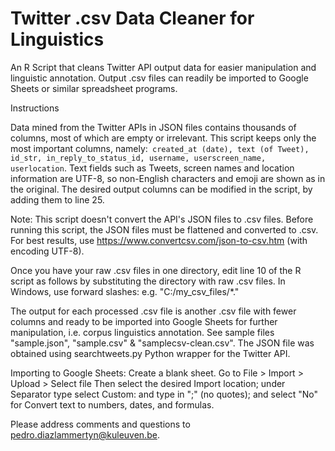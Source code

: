 # Twitter .csv Data Cleaner for Linguistics
An R Script that cleans Twitter API output data for easier manipulation and linguistic annotation. Output .csv files can readily be imported to Google Sheets or similar spreadsheet programs. 

Instructions

Data mined from the Twitter APIs in JSON files contains thousands of columns, most of which are empty or irrelevant. This script keeps only the most important columns, namely:``` created_at (date), text (of Tweet), id_str, in_reply_to_status_id, username, userscreen_name, userlocation```. Text fields such as Tweets, screen names and location information are UTF-8, so non-English characters and emoji are shown as in the original. The desired output columns can be modified in the script, by adding them to line 25.

Note: This script doesn't convert the API's JSON files to .csv files. Before running this script, the JSON files must be flattened and converted to .csv. For best results, use https://www.convertcsv.com/json-to-csv.htm (with encoding UTF-8).

Once you have your raw .csv files in one directory, edit line 10 of  the R script as follows by substituting the directory with raw .csv files. In Windows, use forward slashes: e.g. "C:/my_csv_files/*."

The output for each processed .csv file is another .csv file with fewer columns and ready to be imported into Google Sheets for further manipulation, i.e. corpus linguistics annotation. See sample files "sample.json", "sample.csv" & "samplecsv-clean.csv". The JSON file was obtained using searchtweets.py Python wrapper for the Twitter API. 

Importing to Google Sheets:
Create a blank sheet.
Go to File > Import > Upload > Select file
Then select the desired Import location; under Separator type select Custom: and type in ";" (no quotes); and select "No" for Convert text to numbers, dates, and formulas.

Please address comments and questions to pedro.diazlammertyn@kuleuven.be.
